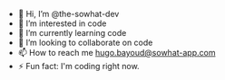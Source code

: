 - 👋 Hi, I’m @the-sowhat-dev
- 👀 I’m interested in code
- 🌱 I’m currently learning code
- 💞️ I’m looking to collaborate on code
- 📫 How to reach me hugo.bayoud@sowhat-app.com
- ⚡ Fun fact: I'm coding right now.

<!---
the-sowhat-dev/the-sowhat-dev is a ✨ special ✨ repository because its `README.md` (this file) appears on your GitHub profile.
You can click the Preview link to take a look at your changes.
--->
